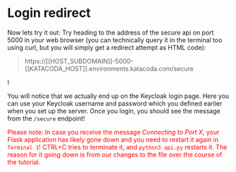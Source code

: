 # Login redirect

Now lets try it out: Try heading to the address of the secure api on port 5000 in your web browser (you can technically query it in the terminal too using curl, but you will simply get a redirect attempt as HTML code):
> https://[[HOST_SUBDOMAIN]]-5000-[[KATACODA_HOST]].environments.katacoda.com/secure

I

You will notice that we actually end up on the Keycloak login page. Here you can use your Keycloak username and password which you defined earlier when you set up the server. Once you login, you should see the message from the `/secure` endpoint!

<span style="color:red">Please note: In case you receive the message *Connecting to Port X*, your Flask application has likely gone down and you need to restart it again in `Terminal 1`! CTRL+C tries to terminate it, and `python3 api.py` restarts it. The reason for it going down is from our changes to the file over the course of the tutorial.</span>


